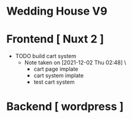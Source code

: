 # Wedding House V9

# Frontend [ Nuxt 2 ]
* TODO build cart system
  - Note taken on [2021-12-02 Thu 02:48] \\
    - cart page implate
    - cart system implate
    - test cart system


# Backend [ wordpress ]
